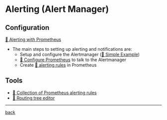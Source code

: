 # Alerting (Alert Manager)

## Configuration

[🔗 Alerting with Prometheus](https://prometheus.io/docs/alerting/latest/overview/#alerting-overview)

* The main steps to setting up alerting and notifications are:
  * Setup and configure the Alertmanager ([🔗 Simple Example](https://github.com/prometheus/alertmanager/blob/main/doc/examples/simple.yml))
  * [🔗 Configure Prometheus](https://prometheus.io/docs/prometheus/latest/configuration/configuration/#alertmanager_config) to talk to the Alertmanager
  * Create [🔗 alerting rules](https://prometheus.io/docs/prometheus/latest/configuration/alerting_rules/#alerting-rules) in Prometheus


## Tools

* [🔗 Collection of Prometheus alerting rules ](https://github.com/samber/awesome-prometheus-alerts)
* [🔗 Routing tree editor ](https://www.prometheus.io/webtools/alerting/routing-tree-editor/)

---
[back](../overview.md)